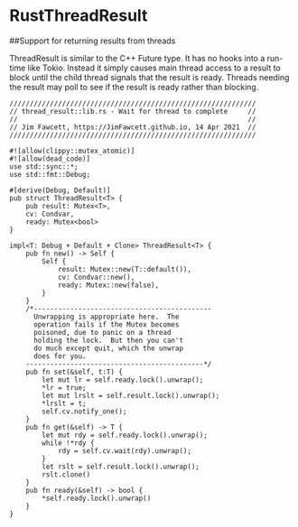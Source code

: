 # RustThreadResult
##Support for returning results from threads

ThreadResult<T> is similar to the C++ Future type.  It has no hooks into a run-time like Tokio.  Instead it simply causes main thread access to a result to block until the child thread signals that the result is ready.  Threads needing the result may poll to see if the result is ready rather than blocking. 
```
/////////////////////////////////////////////////////////////
// thread_result::lib.rs - Wait for thread to complete     //
//                                                         //
// Jim Fawcett, https://JimFawcett.github.io, 14 Apr 2021  //
/////////////////////////////////////////////////////////////

#![allow(clippy::mutex_atomic)]
#![allow(dead_code)]
use std::sync::*;
use std::fmt::Debug;

#[derive(Debug, Default)]
pub struct ThreadResult<T> {
    pub result: Mutex<T>,
    cv: Condvar,
    ready: Mutex<bool>
}

impl<T: Debug + Default + Clone> ThreadResult<T> {
    pub fn new() -> Self {
        Self {
            result: Mutex::new(T::default()),
            cv: Condvar::new(),
            ready: Mutex::new(false),
        }
    }
    /*--------------------------------------------
      Unwrapping is appropriate here.  The 
      operation fails if the Mutex becomes
      poisoned, due to panic on a thread
      holding the lock.  But then you can't
      do much except quit, which the unwrap
      does for you.
    --------------------------------------------*/
    pub fn set(&self, t:T) {
        let mut lr = self.ready.lock().unwrap();
        *lr = true;
        let mut lrslt = self.result.lock().unwrap();
        *lrslt = t;
        self.cv.notify_one();
    }
    pub fn get(&self) -> T {
        let mut rdy = self.ready.lock().unwrap();
        while !*rdy {
            rdy = self.cv.wait(rdy).unwrap();
        }
        let rslt = self.result.lock().unwrap();
        rslt.clone()
    }
    pub fn ready(&self) -> bool {
        *self.ready.lock().unwrap()
    }
}
```

